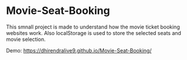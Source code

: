 # Movie-Seat-Booking

This smnall project is made to understand how the movie ticket booking websites work. Also localStorage is used to store the selected seats and movie selection. 

Demo: https://dhirendralive9.github.io/Movie-Seat-Booking/
